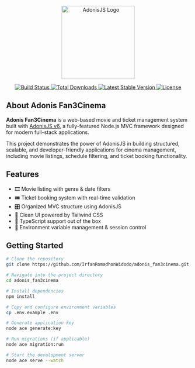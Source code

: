 <p align="center">
  <a href="https://adonisjs.com" target="_blank">
    <img src="https://raw.githubusercontent.com/adonisjs/adonisjs.com/main/public/images/logo.svg" width="200" alt="AdonisJS Logo">
  </a>
</p>


<p align="center">
  <a href="https://github.com/adonisjs/core/actions/workflows/test.yml">
    <img src="https://github.com/adonisjs/core/actions/workflows/test.yml/badge.svg" alt="Build Status">
  </a>
  <a href="https://www.npmjs.com/package/@adonisjs/core">
    <img src="https://img.shields.io/npm/dt/@adonisjs/core.svg" alt="Total Downloads">
  </a>
  <a href="https://www.npmjs.com/package/@adonisjs/core">
    <img src="https://img.shields.io/npm/v/@adonisjs/core.svg" alt="Latest Stable Version">
  </a>
  <a href="https://github.com/adonisjs/core/blob/main/LICENSE.md">
    <img src="https://img.shields.io/npm/l/@adonisjs/core.svg" alt="License">
  </a>
</p>

## About Adonis Fan3Cinema

**Adonis Fan3Cinema** is a web-based movie and ticket management system built with [AdonisJS v6](https://adonisjs.com), a fully-featured Node.js MVC framework designed for modern full-stack applications.

This project demonstrates the power of AdonisJS in building structured, scalable, and developer-friendly applications for cinema management, including movie listings, schedule filtering, and ticket booking functionality.

## Features

- 🎞️ Movie listing with genre & date filters  
- 🎟️ Ticket booking system with real-time validation  
- 🎛️ Organized MVC structure using AdonisJS  
- 🎨 Clean UI powered by Tailwind CSS  
- 🧪 TypeScript support out of the box  
- 🔐 Environment variable management & session control

## Getting Started

```bash
# Clone the repository
git clone https://github.com/IrfanRomadhonWidodo/adonis_fan3cinema.git

# Navigate into the project directory
cd adonis_fan3cinema

# Install dependencies
npm install

# Copy and configure environment variables
cp .env.example .env

# Generate application key
node ace generate:key

# Run migrations (if applicable)
node ace migration:run

# Start the development server
node ace serve --watch
